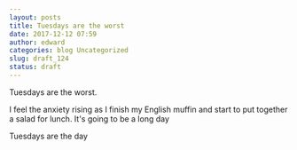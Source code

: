 ```yaml
---
layout: posts
title: Tuesdays are the worst
date: 2017-12-12 07:59
author: edward
categories: blog Uncategorized
slug: draft_124
status: draft
---
```


Tuesdays are the worst.

I feel the anxiety rising as I finish my English muffin and start to put together a salad for lunch. It's going to be a long day

Tuesdays are the day
